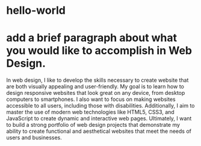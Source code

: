 # hello-world

# add a brief paragraph about what you would like to accomplish in Web Design.

In web design, I like to develop the skills necessary to create website that
are both visually appealing and user-friendly. My goal is to learn how to design responsive 
websites that look great on any device, from desktop computers to smartphones. I also want
to focus on making websites accessible to all users, including those with disabilities. 
Additionally, I aim to master the use of modern web technologies like HTML5, CSS3, and
JavaScript to create dynamic and interactive web pages. Ultimately, I want to build a
strong portfolio of web design projects that demonstrate my ability to create functional 
and aesthetical  websites that meet the needs of users and businesses.